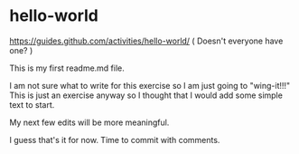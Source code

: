 # hello-world
https://guides.github.com/activities/hello-world/   ( Doesn't everyone have one? )

This is my first readme.md file.

I am not sure what to write for this exercise so I am just going to "wing-it!!!"  This is just an exercise anyway so I thought that I would add some simple text to start.

My next few edits will be more meaningful.

I guess that's it for now.  Time to commit with comments.
